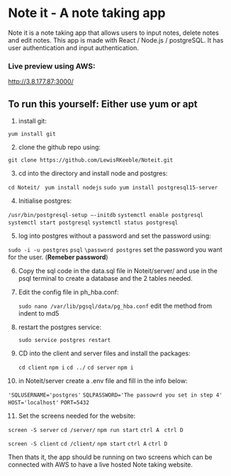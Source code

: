 # Note it - A note taking app

Note it is a note taking app that allows users to input notes, delete notes and edit notes. This app is made with React / Node.js / postgreSQL. It has user authentication and input authentication. 

### Live preview using AWS:

  http://3.8.177.87:3000/

## To run this yourself: Either use yum or apt

1. install git:

  `yum install git`

2. clone the github repo using:

  `git clone https://github.com/LewisRKeeble/Noteit.git`

3. cd into the directory and install node and postgres:

  `cd Noteit/ `
  `yum install nodejs`
  `sudo yum install postgresql15-server`

4. Initialise postgres:

  `/usr/bin/postgresql-setup –-initdb`
  `systemctl enable postgresql`
  `systemctl start postgresql`
  `systemctl status postgresql`
  
5. log into postgres without a password and set the password using:

  `sudo -i -u postgres`
  `psql`
  `\password postgres`
  set the password you want for the user. (**Remeber password**)
  
6. Copy the sql code in the data.sql file in Noteit/server/ and use in the psql terminal to create a database and the 2 tables needed.

7. Edit the config file in ph_hba.conf:

   `sudo nano /var/lib/pgsql/data/pg_hba.conf`
   edit the method from indent to md5

8. restart the postgres service:

   `sudo service postgres restart`

9. CD into the client and server files and install the packages:

   `cd client`
   `npm i`
   `cd ../`
   `cd server`
   `npm i`

10. in Noteit/server create a .env file and fill in the info below:

   `'SQLUSERNAME='postgres'`
   `SQLPASSWORD='The passowrd you set in step 4'`
   `HOST='localhost'`
   `PORT=5432`

11. Set the screens needed for the website:

  `screen -S server`
  `cd /server/`
  `npm run start`
  `ctrl A `
  `ctrl D`

  `screen -S client`
  `cd /client/`
  `npm start`
  `ctrl A`
  `ctrl D`

Then thats it, the app should be running on two screens which can be connected with AWS to have a live hosted Note taking website.
